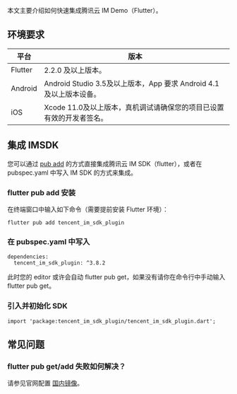 本文主要介绍如何快速集成腾讯云 IM Demo（Flutter）。

## 环境要求

| 平台 | 版本 | 
|---------|---------|
| Flutter | 2.2.0 及以上版本。 | 
|Android|Android Studio 3.5及以上版本，App 要求 Android 4.1及以上版本设备。|
|iOS|Xcode 11.0及以上版本，真机调试请确保您的项目已设置有效的开发者签名。|


## 集成 IMSDK
您可以通过 [pub add](https://pub.dev/packages/tencent_im_sdk_plugin) 的方式直接集成腾讯云 IM SDK（flutter），或者在 pubspec.yaml 中写入 IM SDK 的方式来集成。


### flutter pub add 安装
在终端窗口中输入如下命令（需要提前安装 Flutter 环境）：
```
flutter pub add tencent_im_sdk_plugin
```

### 在 pubspec.yaml 中写入
```
dependencies:
  tencent_im_sdk_plugin: ^3.8.2
```
此时您的 editor 或许会自动 flutter pub get，如果没有请你在命令行中手动输入 flutter pub get。


### 引入并初始化 SDK
```
import 'package:tencent_im_sdk_plugin/tencent_im_sdk_plugin.dart';

```


## 常见问题

### flutter pub get/add 失败如何解决？
请参见官网配置 [国内镜像](https://flutter.cn/community/china)。



